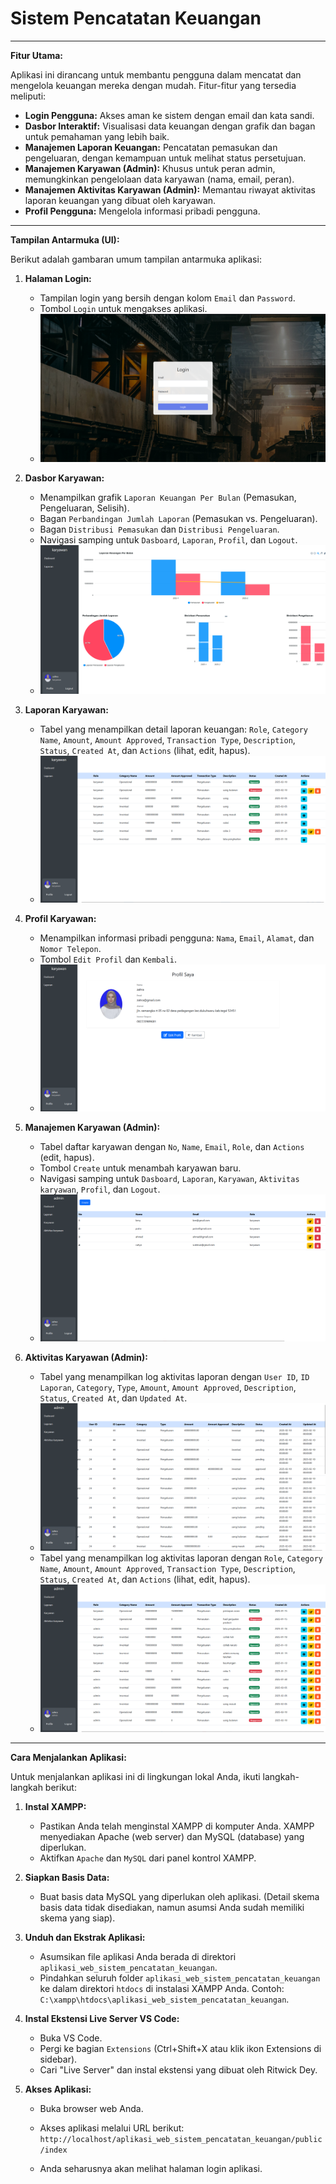 # Sistem Pencatatan Keuangan

---

**Fitur Utama:**

Aplikasi ini dirancang untuk membantu pengguna dalam mencatat dan mengelola keuangan mereka dengan mudah. Fitur-fitur yang tersedia meliputi:

* **Login Pengguna:** Akses aman ke sistem dengan email dan kata sandi.
* **Dasbor Interaktif:** Visualisasi data keuangan dengan grafik dan bagan untuk pemahaman yang lebih baik.
* **Manajemen Laporan Keuangan:** Pencatatan pemasukan dan pengeluaran, dengan kemampuan untuk melihat status persetujuan.
* **Manajemen Karyawan (Admin):** Khusus untuk peran admin, memungkinkan pengelolaan data karyawan (nama, email, peran).
* **Manajemen Aktivitas Karyawan (Admin):** Memantau riwayat aktivitas laporan keuangan yang dibuat oleh karyawan.
* **Profil Pengguna:** Mengelola informasi pribadi pengguna.

---

**Tampilan Antarmuka (UI):**

Berikut adalah gambaran umum tampilan antarmuka aplikasi:

1.  **Halaman Login:**
    * Tampilan login yang bersih dengan kolom `Email` dan `Password`.
    * Tombol `Login` untuk mengakses aplikasi.
    * ![Halaman Login](Screenshot%202025-06-26%20073534.png)

2.  **Dasbor Karyawan:**
    * Menampilkan grafik `Laporan Keuangan Per Bulan` (Pemasukan, Pengeluaran, Selisih).
    * Bagan `Perbandingan Jumlah Laporan` (Pemasukan vs. Pengeluaran).
    * Bagan `Distribusi Pemasukan` dan `Distribusi Pengeluaran`.
    * Navigasi samping untuk `Dasboard`, `Laporan`, `Profil`, dan `Logout`.
    * ![Dasbor Karyawan](Screenshot%202025-06-26%20073732.png)

3.  **Laporan Karyawan:**
    * Tabel yang menampilkan detail laporan keuangan: `Role`, `Category Name`, `Amount`, `Amount Approved`, `Transaction Type`, `Description`, `Status`, `Created At`, dan `Actions` (lihat, edit, hapus).
    * ![Laporan Karyawan](Screenshot%202025-06-26%20073747.png)

4.  **Profil Karyawan:**
    * Menampilkan informasi pribadi pengguna: `Nama`, `Email`, `Alamat`, dan `Nomor Telepon`.
    * Tombol `Edit Profil` dan `Kembali`.
    * ![Profil Karyawan](Screenshot%202025-06-26%20073759.png)

5.  **Manajemen Karyawan (Admin):**
    * Tabel daftar karyawan dengan `No`, `Name`, `Email`, `Role`, dan `Actions` (edit, hapus).
    * Tombol `Create` untuk menambah karyawan baru.
    * Navigasi samping untuk `Dasboard`, `Laporan`, `Karyawan`, `Aktivitas karyawan`, `Profil`, dan `Logout`.
    * ![Manajemen Karyawan (Admin)](Screenshot%202025-06-26%20074233.png)

6.  **Aktivitas Karyawan (Admin):**
    * Tabel yang menampilkan log aktivitas laporan dengan `User ID`, `ID Laporan`, `Category`, `Type`, `Amount`, `Amount Approved`, `Description`, `Status`, `Created At`, dan `Updated At`.
    * ![Aktivitas Karyawan (Admin) - Detail](Screenshot%202025-06-26%20074253.png)
    * Tabel yang menampilkan log aktivitas laporan dengan `Role`, `Category Name`, `Amount`, `Amount Approved`, `Transaction Type`, `Description`, `Status`, `Created At`, dan `Actions` (lihat, edit, hapus).
    * ![Aktivitas Karyawan (Admin) - Ringkasan](Screenshot%202025-06-26%20074306.png)

---

**Cara Menjalankan Aplikasi:**

Untuk menjalankan aplikasi ini di lingkungan lokal Anda, ikuti langkah-langkah berikut:

1.  **Instal XAMPP:**
    * Pastikan Anda telah menginstal XAMPP di komputer Anda. XAMPP menyediakan Apache (web server) dan MySQL (database) yang diperlukan.
    * Aktifkan `Apache` dan `MySQL` dari panel kontrol XAMPP.

2.  **Siapkan Basis Data:**
    * Buat basis data MySQL yang diperlukan oleh aplikasi. (Detail skema basis data tidak disediakan, namun asumsi Anda sudah memiliki skema yang siap).

3.  **Unduh dan Ekstrak Aplikasi:**
    * Asumsikan file aplikasi Anda berada di direktori `aplikasi_web_sistem_pencatatan_keuangan`.
    * Pindahkan seluruh folder `aplikasi_web_sistem_pencatatan_keuangan` ke dalam direktori `htdocs` di instalasi XAMPP Anda. Contoh: `C:\xampp\htdocs\aplikasi_web_sistem_pencatatan_keuangan`.

4.  **Instal Ekstensi Live Server VS Code:**
    * Buka VS Code.
    * Pergi ke bagian `Extensions` (Ctrl+Shift+X atau klik ikon Extensions di sidebar).
    * Cari "Live Server" dan instal ekstensi yang dibuat oleh Ritwick Dey.

5.  **Akses Aplikasi:**
    * Buka browser web Anda.
    * Akses aplikasi melalui URL berikut:
        `http://localhost/aplikasi_web_sistem_pencatatan_keuangan/public/index`

    * Anda seharusnya akan melihat halaman login aplikasi.
